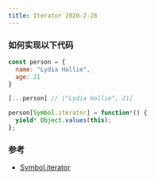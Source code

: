 ```yaml
---
title: Iterator 2020-2-28
---
```


### 如何实现以下代码

```js
const person = {
  name: "Lydia Hallie",
  age: 21
}

[...person] // ["Lydia Hallie", 21]
```

```js
person[Symbol.iterator] = function*() {
  yield* Object.values(this);
};
```

### 参考

- [Symbol.iterator](https://developer.mozilla.org/zh-CN/docs/Web/JavaScript/Reference/Global_Objects/Symbol/iterator)
